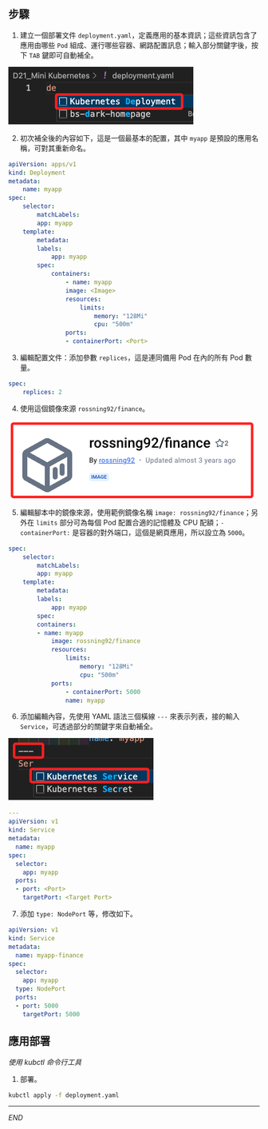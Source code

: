 ## 步驟

1. 建立一個部署文件 `deployment.yaml`，定義應用的基本資訊；這些資訊包含了應用由哪些 `Pod` 組成、運行哪些容器、網路配置訊息；輸入部分關鍵字後，按下 `TAB` 鍵即可自動補全。

![](images/img_05.png)

2. 初次補全後的內容如下，這是一個最基本的配置，其中 `myapp` 是預設的應用名稱，可對其重新命名。

```yaml
apiVersion: apps/v1
kind: Deployment
metadata:
    name: myapp
spec:
    selector:
        matchLabels:
        app: myapp
    template:
        metadata:
        labels:
            app: myapp
        spec:
            containers:
                - name: myapp
                image: <Image>
                resources:
                    limits:
                        memory: "128Mi"
                        cpu: "500m"
                ports:
                - containerPort: <Port>
```

3. 編輯配置文件：添加參數 `replices`，這是連同備用 Pod 在內的所有 Pod 數量。

```yaml
spec:
    replices: 2
```

4. 使用這個鏡像來源 `rossning92/finance`。

![](images/img_06.png)

5. 編輯腳本中的鏡像來源，使用範例鏡像名稱 `image: rossning92/finance`；另外在 `limits` 部分可為每個 Pod 配置合適的記憶體及 CPU 配額；`- containerPort:` 是容器的對外端口，這個是網頁應用，所以設立為 `5000`。

```yaml
spec:
    selector:
        matchLabels:
        app: myapp
    template:
        metadata:
        labels:
            app: myapp
        spec:
        containers:
        - name: myapp
            image: rossning92/finance
            resources:
                limits:
                    memory: "128Mi"
                    cpu: "500m"
            ports:
                - containerPort: 5000
                name: myapp
```

6. 添加編輯內容，先使用 YAML 語法三個橫線 `---` 來表示列表，接的輸入 `Service`，可透過部分的關鍵字來自動補全。

![](images/img_07.png)

```yaml
---
apiVersion: v1
kind: Service
metadata:
  name: myapp
spec:
  selector:
    app: myapp
  ports:
  - port: <Port>
    targetPort: <Target Port>
```

7. 添加 `type: NodePort` 等，修改如下。

```yaml
apiVersion: v1
kind: Service
metadata:
  name: myapp-finance
spec:
  selector:
    app: myapp
  type: NodePort
  ports:
  - port: 5000
    targetPort: 5000
```



## 應用部署

_使用 kubctl 命令行工具_

1. 部署。

```bash
kubctl apply -f deployment.yaml
```

___

_END_